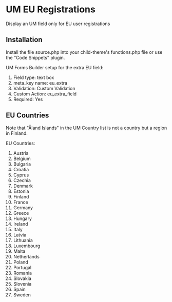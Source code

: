 # UM EU Registrations
Display an UM field only for EU user registrations

## Installation ##
Install the file source.php into your child-theme's functions.php file or use the "Code Snippets" plugin.

UM Forms Builder setup for the extra EU field:
1. Field type: text box
2. meta_key name: eu_extra
3. Validation: Custom Validation
4. Custom Action: eu_extra_field
5. Required: Yes

## EU Countries ##
Note that "Åland Islands" in the UM Country list is not a country but a region in Finland.

EU Countries: 
1. Austria
2. Belgium
3. Bulgaria
4. Croatia
5. Cyprus
6. Czechia
7. Denmark
8. Estonia
9. Finland
10. France
11. Germany
12. Greece
13. Hungary
14. Ireland
15. Italy
16. Latvia
17. Lithuania
18. Luxembourg
19. Malta
20. Netherlands
21. Poland
22. Portugal
23. Romania
24. Slovakia
25. Slovenia
26. Spain
27. Sweden



